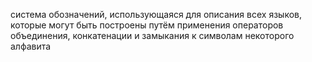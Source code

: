 система обозначений, использующаяся для описания всех языков, которые могут быть построены путём применения операторов объединения, конкатенации и замыкания к символам некоторого алфавита